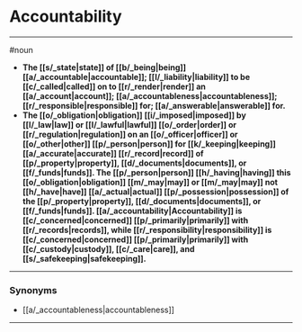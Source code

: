 # Accountability
---
#noun
- **The [[s/_state|state]] of [[b/_being|being]] [[a/_accountable|accountable]]; [[l/_liability|liability]] to be [[c/_called|called]] on to [[r/_render|render]] an [[a/_account|account]]; [[a/_accountableness|accountableness]]; [[r/_responsible|responsible]] for; [[a/_answerable|answerable]] for.**
- **The [[o/_obligation|obligation]] [[i/_imposed|imposed]] by [[l/_law|law]] or [[l/_lawful|lawful]] [[o/_order|order]] or [[r/_regulation|regulation]] on an [[o/_officer|officer]] or [[o/_other|other]] [[p/_person|person]] for [[k/_keeping|keeping]] [[a/_accurate|accurate]] [[r/_record|record]] of [[p/_property|property]], [[d/_documents|documents]], or [[f/_funds|funds]]. The [[p/_person|person]] [[h/_having|having]] this [[o/_obligation|obligation]] [[m/_may|may]] or [[m/_may|may]] not [[h/_have|have]] [[a/_actual|actual]] [[p/_possession|possession]] of the [[p/_property|property]], [[d/_documents|documents]], or [[f/_funds|funds]]. [[a/_accountability|Accountability]] is [[c/_concerned|concerned]] [[p/_primarily|primarily]] with [[r/_records|records]], while [[r/_responsibility|responsibility]] is [[c/_concerned|concerned]] [[p/_primarily|primarily]] with [[c/_custody|custody]], [[c/_care|care]], and [[s/_safekeeping|safekeeping]].**
---
### Synonyms
- [[a/_accountableness|accountableness]]
---

